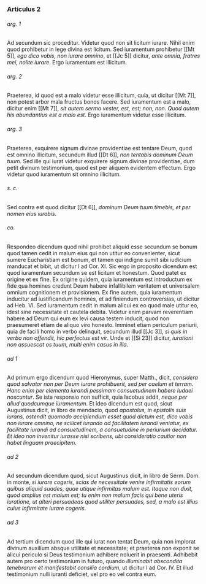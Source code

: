 ### Articulus 2

###### arg. 1
Ad secundum sic proceditur. Videtur quod non sit licitum iurare. Nihil enim quod prohibetur in lege divina est licitum. Sed iuramentum prohibetur [[Mt 5]], *ego dico vobis, non iurare omnino*, et [[Jc 5]] dicitur, *ante omnia, fratres mei, nolite iurare*. Ergo iuramentum est illicitum.

###### arg. 2
Praeterea, id quod est a malo videtur esse illicitum, quia, ut dicitur [[Mt 7]], non potest arbor mala fructus bonos facere. Sed iuramentum est a malo, dicitur enim [[Mt 7]], *sit autem sermo vester, est, est; non, non. Quod autem his abundantius est a malo est*. Ergo iuramentum videtur esse illicitum.

###### arg. 3
Praeterea, exquirere signum divinae providentiae est tentare Deum, quod est omnino illicitum, secundum illud [[Dt 6]], *non tentabis dominum Deum tuum*. Sed ille qui iurat videtur exquirere signum divinae providentiae, dum petit divinum testimonium, quod est per aliquem evidentem effectum. Ergo videtur quod iuramentum sit omnino illicitum.

###### s. c.
Sed contra est quod dicitur [[Dt 6]], *dominum Deum tuum timebis, et per nomen eius iurabis*.

###### co.
Respondeo dicendum quod nihil prohibet aliquid esse secundum se bonum quod tamen cedit in malum eius qui non utitur eo convenienter, sicut sumere Eucharistiam est bonum, et tamen qui indigne sumit sibi iudicium manducat et bibit, ut dicitur I ad Cor. XI. Sic ergo in proposito dicendum est quod iuramentum secundum se est licitum et honestum. Quod patet ex origine et ex fine. Ex origine quidem, quia iuramentum est introductum ex fide qua homines credunt Deum habere infallibilem veritatem et universalem omnium cognitionem et provisionem. Ex fine autem, quia iuramentum inducitur ad iustificandum homines, et ad finiendum controversias, ut dicitur ad Heb. VI. Sed iuramentum cedit in malum alicui ex eo quod male utitur eo, idest sine necessitate et cautela debita. Videtur enim parvam reverentiam habere ad Deum qui eum ex levi causa testem inducit, quod non praesumeret etiam de aliquo viro honesto. Imminet etiam periculum periurii, quia de facili homo in verbo delinquit, secundum illud [[Jc 3]], *si quis in verbo non offendit, hic perfectus est vir*. Unde et [[Si 23]] dicitur, *iurationi non assuescat os tuum, multi enim casus in illa*.

###### ad 1
Ad primum ergo dicendum quod Hieronymus, super Matth., dicit, *considera quod salvator non per Deum iurare prohibuerit, sed per caelum et terram. Hanc enim per elementa iurandi pessimam consuetudinem habere Iudaei noscuntur*. Se ista responsio non sufficit, quia Iacobus addit, *neque per aliud quodcumque iuramentum*. Et ideo dicendum est quod, sicut Augustinus dicit, in libro de mendacio, quod *apostolus, in epistolis suis iurans, ostendit quomodo accipiendum esset quod dictum est, dico vobis non iurare omnino, ne scilicet iurando ad facilitatem iurandi veniatur, ex facilitate iurandi ad consuetudinem, a consuetudine in periurium decidatur. Et ideo non invenitur iurasse nisi scribens, ubi consideratio cautior non habet linguam praecipitem*.

###### ad 2
Ad secundum dicendum quod, sicut Augustinus dicit, in libro de Serm. Dom. in monte, *si iurare cogeris, scias de necessitate venire infirmitatis eorum quibus aliquid suades, quae utique infirmitas malum est. Itaque non dixit, quod amplius est malum est; tu enim non malum facis qui bene uteris iuratione, ut alteri persuadeas quod utiliter persuades, sed, a malo est illius cuius infirmitate iurare cogeris*.

###### ad 3
Ad tertium dicendum quod ille qui iurat non tentat Deum, quia non implorat divinum auxilium absque utilitate et necessitate; et praeterea non exponit se alicui periculo si Deus testimonium adhibere noluerit in praesenti. Adhibebit autem pro certo testimonium in futuro, quando *illuminabit abscondita tenebrarum et manifestabit consilia cordium*, ut dicitur I ad Cor. IV. Et illud testimonium nulli iuranti deficiet, vel pro eo vel contra eum.

